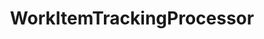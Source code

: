 ---
optionsClassName: WorkItemTrackingProcessorOptions
optionsClassFullName: MigrationTools.Processors.WorkItemTrackingProcessorOptions
configurationSamples:
- name: defaults
  order: 2
  description: 
  code: There are no defaults! Check the sample for options!
  sampleFor: MigrationTools.Processors.WorkItemTrackingProcessorOptions
- name: sample
  order: 1
  description: 
  code: There is no sample, but you can check the classic below for a general feel.
  sampleFor: MigrationTools.Processors.WorkItemTrackingProcessorOptions
- name: classic
  order: 3
  description: 
  code: >-
    {
      "$type": "WorkItemTrackingProcessorOptions",
      "Enabled": false,
      "ReplayRevisions": false,
      "CollapseRevisions": false,
      "WorkItemCreateRetryLimit": 0,
      "SourceName": null,
      "TargetName": null
    }
  sampleFor: MigrationTools.Processors.WorkItemTrackingProcessorOptions
description: This processor is intended, with the aid of [ProcessorEnrichers](../ProcessorEnrichers/index.md), to allow the migration of Work Items between two [Endpoints](../Endpoints/index.md).
className: WorkItemTrackingProcessor
typeName: Processors
architecture: 
options:
- parameterName: CollapseRevisions
  type: Boolean
  description: Gets or sets a value indicating whether to collapse revisions into a single work item.
  defaultValue: missing XML code comments
- parameterName: Enabled
  type: Boolean
  description: If set to `true` then the processor will run. Set to `false` and the processor will not run.
  defaultValue: missing XML code comments
- parameterName: ReplayRevisions
  type: Boolean
  description: Gets or sets a value indicating whether to replay all revisions during migration.
  defaultValue: missing XML code comments
- parameterName: SourceName
  type: String
  description: This is the `IEndpoint` that will be used as the source of the Migration. Can be null for a write only processor.
  defaultValue: missing XML code comments
- parameterName: TargetName
  type: String
  description: This is the `IEndpoint` that will be used as the Target of the Migration. Can be null for a read only processor.
  defaultValue: missing XML code comments
- parameterName: WorkItemCreateRetryLimit
  type: Int32
  description: Gets or sets the number of times to retry work item creation if it fails.
  defaultValue: missing XML code comments
status: missing XML code comments
processingTarget: missing XML code comments
classFile: src/MigrationTools/Processors/WorkItemTrackingProcessorOptions.cs
optionsClassFile: src/MigrationTools/Processors/WorkItemTrackingProcessorOptions.cs

redirectFrom:
- /Reference/Processors/WorkItemTrackingProcessorOptions/
layout: reference
toc: true
permalink: /Reference/Processors/WorkItemTrackingProcessor/
title: WorkItemTrackingProcessor
categories:
- Processors
- 
topics:
- topic: notes
  path: /docs/Reference/Processors/WorkItemTrackingProcessor-notes.md
  exists: false
  markdown: ''
- topic: introduction
  path: /docs/Reference/Processors/WorkItemTrackingProcessor-introduction.md
  exists: false
  markdown: ''

---